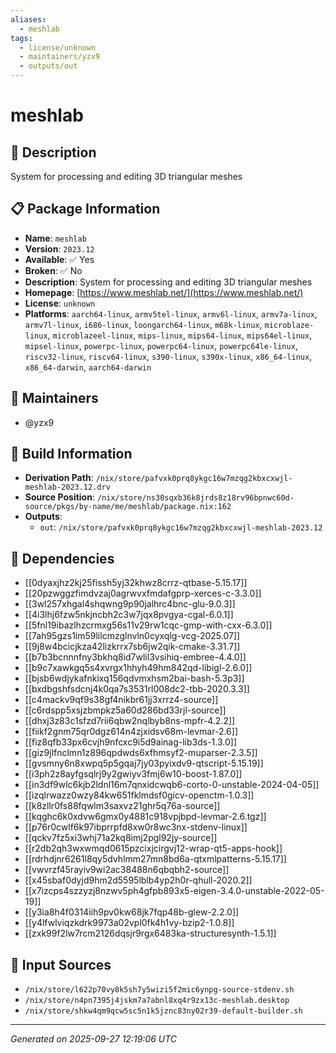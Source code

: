 ```yaml
---
aliases:
  - meshlab
tags:
  - license/unknown
  - maintainers/yzx9
  - outputs/out
---
```


# meshlab

## 📝 Description

System for processing and editing 3D triangular meshes

## 📋 Package Information

- **Name**: `meshlab`
- **Version**: `2023.12`
- **Available**: ✅ Yes
- **Broken**: ✅ No
- **Description**: System for processing and editing 3D triangular meshes
- **Homepage**: [https://www.meshlab.net/](https://www.meshlab.net/)
- **License**: `unknown`
- **Platforms**: `aarch64-linux`, `armv5tel-linux`, `armv6l-linux`, `armv7a-linux`, `armv7l-linux`, `i686-linux`, `loongarch64-linux`, `m68k-linux`, `microblaze-linux`, `microblazeel-linux`, `mips-linux`, `mips64-linux`, `mips64el-linux`, `mipsel-linux`, `powerpc-linux`, `powerpc64-linux`, `powerpc64le-linux`, `riscv32-linux`, `riscv64-linux`, `s390-linux`, `s390x-linux`, `x86_64-linux`, `x86_64-darwin`, `aarch64-darwin`
## 👥 Maintainers

- @yzx9


## 🔧 Build Information

- **Derivation Path**: `/nix/store/pafvxk0prq8ykgc16w7mzqg2kbxcxwjl-meshlab-2023.12.drv`
- **Source Position**: `/nix/store/ns30sqxb36k8jrds8z18rv96bpnwc60d-source/pkgs/by-name/me/meshlab/package.nix:162`
- **Outputs**:
  - `out`:  `/nix/store/pafvxk0prq8ykgc16w7mzqg2kbxcxwjl-meshlab-2023.12`

## 🔗 Dependencies

- [[0dyaxjhz2kj25fissh5yj32khwz8crrz-qtbase-5.15.17]]
- [[20pzwggzfimdvzaj0agrwvxfmdafgprp-xerces-c-3.3.0]]
- [[3wl257xhgal4shqwng9p90jalhrc4bnc-glu-9.0.3]]
- [[4i3lhj6fzw5nkjncbh2c3w7jqx8pvgya-cgal-6.0.1]]
- [[5fnl19ibazlhzcrmxg56s11v29rw1cqc-gmp-with-cxx-6.3.0]]
- [[7ah95gzs1im59lilcmzglnvln0cyxqlg-vcg-2025.07]]
- [[9j8w4bcicjkza42lizkrrx7sb6jw2qik-cmake-3.31.7]]
- [[b7b3bcnnnfny3bkhq8id7wlil3vsihiq-embree-4.4.0]]
- [[b9c7xawkgq5s4xvrgx1hhyh49hm842qd-libigl-2.6.0]]
- [[bjsb6wdjykafnkixq156qdvmxhsm2bai-bash-5.3p3]]
- [[bxdbgshfsdcnj4k0qa7s3531rl008dc2-tbb-2020.3.3]]
- [[c4mackv9qf9s38gf4nikbr61jj3xrrz4-source]]
- [[c6rdspp5xsjzbmpkz5a60d286bd33rjl-source]]
- [[dhxj3z83c1sfzd7rii6qbw2nqlbyb8ns-mpfr-4.2.2]]
- [[fiikf2gnm75qr0dgz614n4zjxidsv68m-levmar-2.6]]
- [[fiz8qfb33px6cvjh9nfcxc9i5d9ainag-lib3ds-1.3.0]]
- [[giz9jlfnclmn1z896qpdwds6xfhmsyf2-muparser-2.3.5]]
- [[gvsmny6n8xwpq5p5gqaj7jy03pyixdv9-qtscript-5.15.19]]
- [[i3ph2z8ayfgsqlrj9y2gwiyv3fmj6w10-boost-1.87.0]]
- [[in3df9wlc6kjb2ldnl16m7qnxidcwqb6-corto-0-unstable-2024-04-05]]
- [[izqlrwazz0wzy84kw651fklmdsf0gicv-openctm-1.0.3]]
- [[k8zllr0fs88fqwlm3saxvz21ghr5q76a-source]]
- [[kqghc6k0xdvw6gmx0y4881c918vpjbpd-levmar-2.6.tgz]]
- [[p76r0cwlf6k97ibprrpfd8xw0r8wc3nx-stdenv-linux]]
- [[qckv7fz5xi3whj71a2kq8imj2pgl92jy-source]]
- [[r2db2qh3wxwmqd0615pzcixjcirgvj12-wrap-qt5-apps-hook]]
- [[rdrhdjnr6261l8qy5dvhlmm27mn8bd6a-qtxmlpatterns-5.15.17]]
- [[vwvrzf45rayiv9wi2ac38488n6qbqbh2-source]]
- [[x45sbaf0dyjd9hm2d5595lblb4yp2h0r-qhull-2020.2]]
- [[x7izcps4szzyzj8nzwv5ph4gfpb893x5-eigen-3.4.0-unstable-2022-05-19]]
- [[y3ia8h4f0314iih9pv0kw68jk7fqp48b-glew-2.2.0]]
- [[y4lfwlviqzkdrk9973a02vpl0fk4h1vy-bzip2-1.0.8]]
- [[zxk99f2lw7rcm2126dqsjr9rgx6483ka-structuresynth-1.5.1]]

## 📁 Input Sources

- `/nix/store/l622p70vy8k5sh7y5wizi5f2mic6ynpg-source-stdenv.sh`
- `/nix/store/n4pn7395j4jskm7a7abnl8xq4r9zx13c-meshlab.desktop`
- `/nix/store/shkw4qm9qcw5sc5n1k5jznc83ny02r39-default-builder.sh`

---
*Generated on 2025-09-27 12:19:06 UTC*
